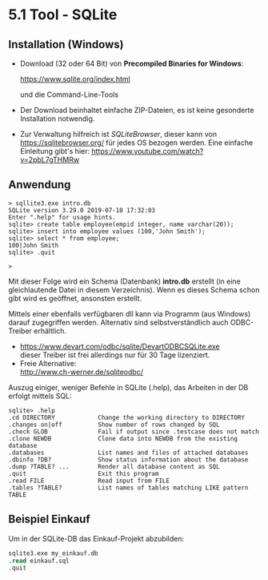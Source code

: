 # 5.1 Tool - SQLite

## Installation (Windows)

- Download (32 oder 64 Bit) von **Precompiled Binaries for Windows**:

  <https://www.sqlite.org/index.html>

  und die Command-Line-Tools

- Der Download beinhaltet einfache ZIP-Dateien, es ist keine gesonderte Installation notwendig.

- Zur Verwaltung hilfreich ist *SQLiteBrowser*, dieser kann von <https://sqlitebrowser.org/> für jedes OS bezogen werden. Eine einfache Einleitung gibt's hier: <https://www.youtube.com/watch?v=2pbL7gTHMRw>

## Anwendung

```
> sqllite3.exe intro.db
SQLite version 3.29.0 2019-07-10 17:32:03
Enter ".help" for usage hints.
sqlite> create table employee(empid integer, name varchar(20));
sqlite> insert into employee values (100,'John Smith');
sqlite> select * from employee;
100|John Smith
sqlite> .quit

>
```

Mit dieser Folge wird ein Schema (Datenbank) **intro.db** erstellt (in eine gleichlautende Datei in diesem Verzeichnis). Wenn es dieses Schema schon gibt wird es geöffnet, ansonsten erstellt.

Mittels einer ebenfalls verfügbaren dll kann via Programm (aus Windows) darauf zugegriffen werden. Alternativ sind selbstverständlich auch ODBC-Treiber erhältlich.

- <https://www.devart.com/odbc/sqlite/DevartODBCSQLite.exe>  
  dieser Treiber ist frei allerdings nur für 30 Tage lizenziert.
- Freie Alternative:  
  <http://www.ch-werner.de/sqliteodbc/>



Auszug einiger, weniger Befehle in SQLite (.help), das Arbeiten in der DB erfolgt mittels SQL:

```
sqlite> .help
.cd DIRECTORY            Change the working directory to DIRECTORY
.changes on|off          Show number of rows changed by SQL
.check GLOB              Fail if output since .testcase does not match
.clone NEWDB             Clone data into NEWDB from the existing database
.databases               List names and files of attached databases
.dbinfo ?DB?             Show status information about the database
.dump ?TABLE? ...        Render all database content as SQL
.quit                    Exit this program
.read FILE               Read input from FILE
.tables ?TABLE?          List names of tables matching LIKE pattern TABLE
```

## Beispiel Einkauf

Um in der SQLite-DB das Einkauf-Projekt abzubilden:

```sql
sqlite3.exe my_einkauf.db
.read einkauf.sql
.quit
```

